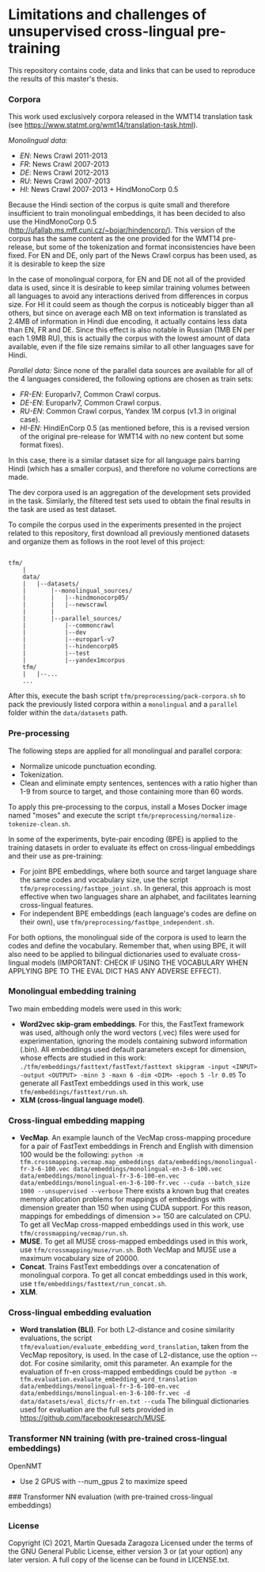 # Limitations and challenges of unsupervised cross-lingual pre-training

This repository contains code, data and links that can be used to reproduce the results of this master's thesis.


### Corpora
This work used exclusively corpora released in the WMT14 translation task (see https://www.statmt.org/wmt14/translation-task.html).

*Monolingual data:* 
- *EN*: News Crawl 2011-2013
- *FR*: News Crawl 2007-2013
- *DE*: News Crawl 2012-2013
- *RU*: News Crawl 2007-2013
- *HI*: News Crawl 2007-2013 + HindMonoCorp 0.5

Because the Hindi section of the corpus is quite small and therefore insufficient to train monolingual embeddings, it has been decided to also use the HindMonoCorp 0.5 (http://ufallab.ms.mff.cuni.cz/~bojar/hindencorp/). 
This version of the corpus has the same content as the one provided for the WMT14 pre-release, but some of the tokenization and format inconsistencies have been fixed.
For EN and DE, only part of the News Crawl corpus has been used, as it is desirable to keep the size 

In the case of monolingual corpora, for EN and DE not all of the provided data is used, since it is desirable to keep similar training volumes between all languages to avoid any interactions derived from differences in corpus size.
For HI it could seem as though the corpus is noticeably bigger than all others, but since on average each MB on text information is translated as 2.4MB of information in Hindi due encoding, it actually contains less data than EN, FR and DE.
Since this effect is also notable in Russian (1MB EN per each 1.9MB RU), this is actually the corpus with the lowest amount of data available, even if the file size remains similar to all other languages save for Hindi.  
    
*Parallel data:* Since none of the parallel data sources are available for all of the 4 languages considered, the following options are chosen as train sets:
   - *FR-EN*: Europarlv7, Common Crawl corpus.
   - *DE-EN*: Europarlv7, Common Crawl corpus.
   - *RU-EN*: Common Crawl corpus, Yandex 1M corpus (v1.3 in original case).
   - *HI-EN*: HindiEnCorp 0.5 (as mentioned before, this is a revised version of the original pre-release for WMT14 with no new content but some format fixes).

In this case, there is a similar dataset size for all language pairs barring Hindi (which has a smaller corpus), and therefore no volume corrections are made.
   
The dev corpora used is an aggregation of the development sets provided in the task. Similarly, the filtered test sets used to obtain the final results in the task are used as test dataset.
   
To compile the corpus used in the experiments presented in the project related to this repository, first download all previously mentioned datasets and organize them as follows in the root level of this project:
```

tfm/
    |
    data/
    |   |--datasets/
    |       |--monolingual_sources/
    |       |   |--hindmonocorp05/
    |       |   |--newscrawl
    |       |
    |       |--parallel_sources/
    |           |--commoncrawl
    |           |--dev
    |           |--europarl-v7
    |           |--hindencorp05
    |           |--test
    |           |--yandex1mcorpus
    tfm/
    |   |--...
    ...      
```
After this, execute the bash script `tfm/preprocessing/pack-corpora.sh` to pack the previously listed corpora within a `monolingual` and a `parallel` folder within the `data/datasets` path.

### Pre-processing

The following steps are applied for all monolingual and parallel corpora:
   - Normalize unicode punctuation econding.
   - Tokenization.
   - Clean and eliminate empty sentences, sentences with a ratio higher than 1-9 from source to target, and those containing more than 60 words.

To apply this pre-processing to the corpus, install a Moses Docker image named "moses" and execute the script `tfm/preprocessing/normalize-tokenize-clean.sh`.

In some of the experiments, byte-pair encoding (BPE) is applied to the training datasets in order to evaluate its effect on cross-lingual embeddings and their use as pre-training:

   - For joint BPE embeddings, where both source and target language share the same codes and vocabulary size, use the script `tfm/preprocessing/fastbpe_joint.sh`.
    In general, this approach is most effective when two languages share an alphabet, and facilitates learning cross-lingual features.
   - For independent BPE embeddings (each language's codes are define on their own), use `tfm/preprocessing/fastbpe_independent.sh`.
   
For both options, the monolingual side of the corpora is used to learn the codes and define the vocabulary.
Remember that, when using BPE, it will also need to be applied to bilingual dictionaries used to evaluate cross-lingual models (IMPORTANT: CHECK IF USING THE VOCABULARY WHEN APPLYING BPE TO THE EVAL DICT HAS ANY ADVERSE EFFECT).

<!---
your comment goes here
and here
% No truecasing since it seems kind of inconsecuential for this application, given that it applies capital letters to the beginning of sentences 

HEY WHAT YOU HAVE DONE IS GOOD BUT CHECK THIS, LOOKS INTERESTING https://github.com/rsennrich/wmt16-scripts/blob/master/sample/preprocess.sh
-->

### Monolingual embedding training

Two main embedding models were used in this work:
   - **Word2vec skip-gram embeddings**. For this, the FastText framework was used, although only the word vectors (.vec) files were used for experimentation, ignoring the models containing subword information (.bin).
   All embeddings used default parameters except for dimension, whose effects are studied in this work: `./tfm/embeddings/fasttext/fastText/fasttext skipgram -input <INPUT> -output <OUTPUT> -minn 3 -maxn 6 -dim <DIM> -epoch 5 -lr 0.05`
   To generate all FastText embeddings used in this work, use `tfm/embeddings/fasttext/run.sh`.
   - **XLM (cross-lingual language model)**. 
   
### Cross-lingual embedding mapping

   - **VecMap**. An example launch of the VecMap cross-mapping procedure for a pair of FastText embeddings in French and English with dimension 100 would be the following:
   `python -m tfm.crossmapping.vecmap.map_embeddings data/embeddings/monolingual-fr-3-6-100.vec data/embeddings/monolingual-en-3-6-100.vec data/embeddings/monolingual-fr-3-6-100-en.vec data/embeddings/monolingual-en-3-6-100-fr.vec --cuda --batch_size 1000 --unsupervised --verbose`
    There exists a known bug that creates memory allocation problems for mappings of embeddings with dimension greater than 150 when using CUDA support.
    For this reason, mappings for embeddings of dimension >= 150 are calculated on CPU.
    To get all VecMap cross-mapped embeddings used in this work, use `tfm/crossmapping/vecmap/run.sh`.
   - **MUSE**. To get all MUSE cross-mapped embeddings used in this work, use `tfm/crossmapping/muse/run.sh`. Both VecMap and MUSE use a maximum vocabulary size of 20000.
   - **Concat**. Trains FastText embeddings over a concatenation of monolingual corpora. To get all concat embeddings used in this work, use `tfm/embeddings/fasttext/run_concat.sh`.
   - **XLM**. 

### Cross-lingual embedding evaluation
   - **Word translation (BLI)**. For both L2-distance and cosine similarity evaluations, the script `tfm/evaluation/evaluate_embedding_word_translation`, taken from the VecMap repository, is used.
   In the case of L2-distance, use the option --dot. For cosine similarity, omit this parameter. 
   An example for the evaluation of fr-en cross-mapped embeddings could be `python -m tfm.evaluation.evaluate_embedding_word_translation data/embeddings/monolingual-fr-3-6-100-en.vec data/embeddings/monolingual-en-3-6-100-fr.vec -d data/datasets/eval_dicts/fr-en.txt --cuda`
   The bilingual dictionaries used for evaluation are the full sets provided in https://github.com/facebookresearch/MUSE.


### Transformer NN training (with pre-trained cross-lingual embeddings)

OpenNMT

- Use 2 GPUS with --num_gpus 2 to maximize speed

### Transformer NN evaluation (with pre-trained cross-lingual embeddings)



### License
Copyright (C) 2021, Martín Quesada Zaragoza
Licensed under the terms of the GNU General Public License, either version 3 or (at your option) any later version. A full copy of the license can be found in LICENSE.txt.